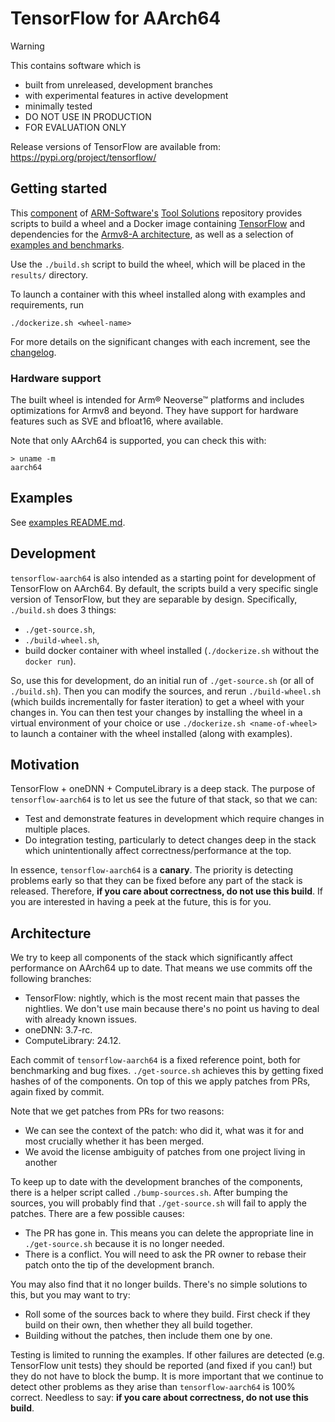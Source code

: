 # TensorFlow for AArch64

> [!WARNING]
> This contains software which is
> - built from unreleased, development branches
> - with experimental features in active development
> - minimally tested
> - DO NOT USE IN PRODUCTION
> - FOR EVALUATION ONLY
>
> Release versions of TensorFlow are available from: https://pypi.org/project/tensorflow/

## Getting started
This [component](https://github.com/ARM-software/Tool-Solutions/tree/main/ML-Frameworks/tensorflow-aarch64) of [ARM-Software's](https://github.com/ARM-software) [Tool Solutions](https://github.com/ARM-software/Tool-Solutions) repository provides scripts to build a wheel and a Docker image containing [TensorFlow](https://www.tensorflow.org/) and dependencies for the [Armv8-A architecture](https://developer.arm.com/architectures/cpu-architecture/a-profile), as well as a selection of [examples and benchmarks](./examples/README.md).

Use the `./build.sh` script to build the wheel, which will be placed in the `results/` directory.

To launch a container with this wheel installed along with examples and requirements, run
```
./dockerize.sh <wheel-name>
```

For more details on the significant changes with each increment, see the [changelog](./CHANGELOG.md).

### Hardware support
The built wheel is intended for Arm® Neoverse™ platforms and includes optimizations for Armv8 and beyond. They have support for hardware features such as SVE and bfloat16, where available.

Note that only AArch64 is supported, you can check this with:

```
> uname -m
aarch64
```

## Examples
See [examples README.md](./examples/README.md).

## Development
`tensorflow-aarch64` is also intended as a starting point for development of
TensorFlow on AArch64.
By default, the scripts build a very specific single version of TensorFlow, but they
are separable by design.
Specifically, `./build.sh` does 3 things:
- `./get-source.sh`,
- `./build-wheel.sh`,
- build docker container with wheel installed (`./dockerize.sh` without the
  `docker run`).

So, use this for development, do an initial run of `./get-source.sh` (or
all of `./build.sh`).
Then you can modify the sources, and rerun `./build-wheel.sh` (which builds
incrementally for faster iteration) to get a wheel with your changes in.
You can then test your changes by installing the wheel in a virtual environment
of your choice or use `./dockerize.sh <name-of-wheel>` to launch a container
with the wheel installed (along with examples).

## Motivation
TensorFlow + oneDNN + ComputeLibrary is a deep stack. The purpose of
`tensorflow-aarch64` is to let us see the future of that stack, so that we can:
- Test and demonstrate features in development which require changes in
  multiple places.
- Do integration testing, particularly to detect changes deep in the stack which
  unintentionally affect correctness/performance at the top.

In essence, `tensorflow-aarch64` is a **canary**.
The priority is detecting problems early so that they can be fixed before any
part of the stack is released.
Therefore, **if you care about correctness, do not use this build**.
If you are interested in having a peek at the future, this is for you.

## Architecture
We try to keep all components of the stack which significantly affect
performance on AArch64 up to date.
That means we use commits off the following branches:
- TensorFlow: nightly, which is the most recent main that passes the
  nightlies. We don't use main because there's no point us having to deal with
  already known issues.
- oneDNN: 3.7-rc.
- ComputeLibrary: 24.12.

Each commit of `tensorflow-aarch64` is a fixed reference point, both for
benchmarking and bug fixes.
`./get-source.sh` achieves this by getting fixed hashes of of the components.
On top of this we apply patches from PRs, again fixed by commit.

Note that we get patches from PRs for two reasons:
- We can see the context of the patch: who did it, what was it for and most
  crucially whether it has been merged.
- We avoid the license ambiguity of patches from one project living in another

To keep up to date with the development branches of the components, there is a
helper script called `./bump-sources.sh`.
After bumping the sources, you will probably find that `./get-source.sh` will
fail to apply the patches. There are a few possible causes:
- The PR has gone in. This means you can delete the appropriate line in
  `./get-source.sh` because it is no longer needed.
- There is a conflict. You will need to ask the PR owner to rebase their patch
  onto the tip of the development branch.

You may also find that it no longer builds. There's no simple solutions to this,
but you may want to try:
- Roll some of the sources back to where they build. First check if they build
  on their own, then whether they all build together.
- Building without the patches, then include them one by one.

Testing is limited to running the examples.
If other failures are detected (e.g. TensorFlow unit tests) they should be
reported (and fixed if you can!) but they do not have to block the bump.
It is more important that we continue to detect other problems as they arise
than `tensorflow-aarch64` is 100% correct.
Needless to say: **if you care about correctness, do not use this build**.
